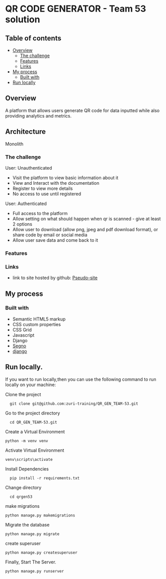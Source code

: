# QR CODE GENERATOR - Team 53 solution


## Table of contents

- [Overview](#overview)
  - [The challenge](#the-challenge)
  - [Features](#features)
  - [Links](#links)
- [My process](#my-process)
  - [Built with](#built-with)
- [Run locally](#run-locally)




## Overview

A platform that allows users generate QR code for data inputted while also providing analytics and metrics. 


## Architecture

Monolith

### The challenge

User: Unauthenticated

- Visit the platform to view basic information about it
- View and Interact with the documentation
- Register to view more details
- No access to use until registered

User: Authenticated
- Full access to the platform
- Allow setting on what should happen when qr is scanned - give at least 2 options
- Allow user to download (allow png, jpeg and pdf download format), or share code by email or social media
- Allow user save data and come back to it

### Features


### Links

- link to site hosted by github: [Pseudo-site](https://zuri-training.github.io/QR_GEN_TEAM-53/runner/index.html)

## My process

### Built with

- Semantic HTML5 markup
- CSS custom properties
- CSS Grid
- Javascript
- Django
- [Segno]("https://segno.readthedocs.io/en/stable/make.html")
- [django]("https://www.djangoproject.com/")

## Run locally.

If you want to run locally,then you can use the following command to run locally on your machine:

Clone the project

```
  git clone git@github.com:zuri-training/QR_GEN_TEAM-53.git
```

Go to the project directory

```
  cd QR_GEN_TEAM-53.git
```

Create a Virtual Environment

```
python -m venv venv
```

Activate Virtual Environment

```
venv\scripts\activate
```

Install Dependencies

```
  pip install -r requirements.txt
```

Change directory 

```
  cd qrgen53
```


make migrations

```
python manage.py makemigrations
```

Migrate the database

```
python manage.py migrate
```

create superuser

```
python manage.py createsuperuser
```

Finally, Start The Server.

```
python manage.py runserver
```

